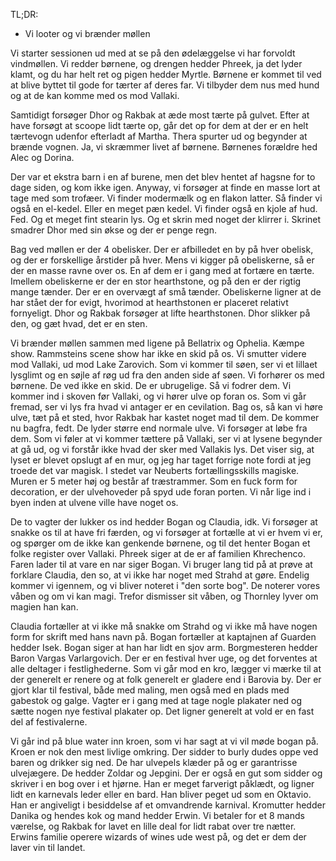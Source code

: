 TL;DR:
* Vi looter og vi brænder møllen


Vi starter sessionen ud med at se på den ødelæggelse vi har forvoldt vindmøllen. Vi redder børnene, og drengen hedder Phreek, ja det lyder klamt, og du har helt ret og pigen hedder Myrtle. Børnene er kommet til ved at blive byttet til gode for tærter af deres far. Vi tilbyder dem nus med hund og at de kan komme med os mod Vallaki.

Samtidigt forsøger Dhor og Rakbak at æde most tærte på gulvet. Efter at have forsøgt at scoope lidt tærte op, går det op for dem at der er en helt tærtevogn udenfor efterladt af Martha. Thera spurter ud og begynder at brænde vognen. Ja, vi skræmmer livet af børnene. Børnenes forældre hed Alec og Dorina.

Der var et ekstra barn i en af burene, men det blev hentet af hagsne for to dage siden, og kom ikke igen. Anyway, vi forsøger at finde en masse lort at tage med som trofæer. Vi finder modermælk og en flakon latter. Så finder vi også en el-kedel. Eller en meget pæn kedel.
Vi finder også en kjole af hud. Fed. Og et meget fint stearin lys. Og et skrin med noget der klirrer i. Skrinet smadrer Dhor med sin økse og der er penge regn.

Bag ved møllen er der 4 obelisker. Der er afbilledet en by på hver obelisk, og der er forskellige årstider på hver. Mens vi kigger på obeliskerne, så er der en masse ravne over os. En af dem er i gang med at fortære en tærte. Imellem  obeliskerne er der en stor hearthstone, og på den er der rigtig mange tænder. Der er en overvægt af små tænder. Obeliskerne ligner at de har stået der for evigt, hvorimod at hearthstonen er placeret relativt fornyeligt. Dhor og Rakbak forsøger at lifte hearthstonen. Dhor slikker på den, og gæt hvad, det er en sten.

Vi brænder møllen sammen med ligene på Bellatrix og Ophelia. Kæmpe show. Rammsteins scene show har ikke en skid på os.
Vi smutter videre mod Vallaki, ud mod Lake Zarovich. Som vi kommer til søen, ser vi et lillaet lysglimt og en søjle af røg ud fra den anden side af søen. Vi forhører os med børnene. De ved ikke en skid. De er ubrugelige. Så vi fodrer dem.
Vi kommer ind i skoven før Vallaki, og vi hører ulve op foran os. Som vi går fremad, ser vi lys fra hvad vi antager er en cevilation. Bag os, så kan vi høre ulve, tæt på et sted, hvor Rakbak har kastet noget mad til dem. De kommer nu bagfra, fedt. De lyder større end normale ulve. Vi forsøger at løbe fra dem. Som vi føler at vi kommer tættere på Vallaki, ser vi at lysene begynder at gå ud, og vi forstår ikke hvad der sker med Vallakis lys. Det viser sig, at lyset er blevet opslugt af en mur, og jeg har taget forrige note fordi at jeg troede det var magisk. I stedet var Neuberts fortællingsskills magiske. Muren er 5 meter høj og består af træstrammer. Som en fuck form for decoration, er der ulvehoveder på spyd ude foran porten. Vi når lige ind i byen inden at ulvene ville have noget os.

De to vagter der lukker os ind hedder Bogan og Claudia, idk. Vi forsøger at snakke os til at have fri færden, og vi forsøger at fortælle at vi er hvem vi er, og spørger om de ikke kan genkende børnene, og til det henter Bogan et folke register over Vallaki. Phreek siger at de er af familien Khrechenco. Faren lader til at vare en nar siger Bogan.
Vi bruger lang tid på at prøve at forklare Claudia, den so, at vi ikke har noget med Strahd at gøre. Endelig kommer vi igennem, og vi bliver noteret i "den sorte bog". De noterer vores våben og om vi kan magi. Trefor dismisser sit våben, og Thornley lyver om magien han kan.

Claudia fortæller at vi ikke må snakke om Strahd og vi ikke må have nogen form for skrift med hans navn på.
Bogan fortæller at kaptajnen af Guarden hedder Isek. Bogan siger at han har lidt en sjov arm.
Borgmesteren hedder Baron Vargas Varlargovich. Der er en festival hver uge, og det forventes at alle deltager i festlighederne. 
Som vi går mod en kro, lægger vi mærke til at der generelt er renere og at folk generelt er gladere end i Barovia by. Der er gjort klar til festival, både med maling, men også med en plads med gabestok og galge. Vagter er i gang med at tage nogle plakater ned og sætte nogen nye festival plakater op. Det ligner generelt at vold er en fast del af festivalerne. 

Vi går ind på blue water inn kroen, som vi har sagt at vi vil møde bogan på. Kroen er nok den mest livlige omkring. Der sidder to burly dudes oppe ved baren og drikker sig ned. De har ulvepels klæder på og er garantrisse ulvejægere. De hedder Zoldar og Jepgini. Der er også en gut som sidder og skriver i en bog over i et hjørne. Han er meget farverigt påklædt, og ligner lidt en karnevals leder eller en bard. Han bliver peget ud som en Oktavio. Han er angiveligt i besiddelse af et omvandrende karnival.
Kromutter hedder Danika og hendes kok og mand hedder Erwin. Vi betaler for et 8 mands værelse, og Rakbak for lavet en lille deal for lidt rabat over tre nætter. Erwins familie operere wizards of wines ude west på, og det er dem der laver vin til landet.